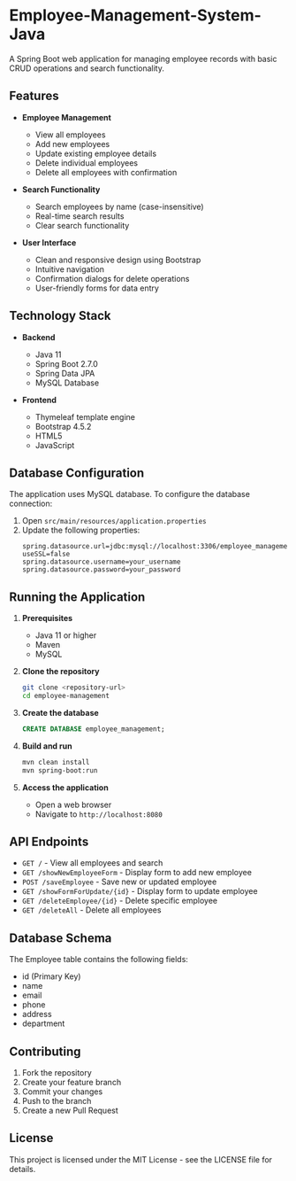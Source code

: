 # Employee-Management-System-Java

A Spring Boot web application for managing employee records with basic CRUD operations and search functionality.

## Features

- **Employee Management**
  - View all employees
  - Add new employees
  - Update existing employee details
  - Delete individual employees
  - Delete all employees with confirmation

- **Search Functionality**
  - Search employees by name (case-insensitive)
  - Real-time search results
  - Clear search functionality

- **User Interface**
  - Clean and responsive design using Bootstrap
  - Intuitive navigation
  - Confirmation dialogs for delete operations
  - User-friendly forms for data entry

## Technology Stack

- **Backend**
  - Java 11
  - Spring Boot 2.7.0
  - Spring Data JPA
  - MySQL Database

- **Frontend**
  - Thymeleaf template engine
  - Bootstrap 4.5.2
  - HTML5
  - JavaScript

## Database Configuration

The application uses MySQL database. To configure the database connection:

1. Open `src/main/resources/application.properties`
2. Update the following properties:
   ```properties
   spring.datasource.url=jdbc:mysql://localhost:3306/employee_management?useSSL=false
   spring.datasource.username=your_username
   spring.datasource.password=your_password
   ```

## Running the Application

1. **Prerequisites**
   - Java 11 or higher
   - Maven
   - MySQL

2. **Clone the repository**
   ```bash
   git clone <repository-url>
   cd employee-management
   ```

3. **Create the database**
   ```sql
   CREATE DATABASE employee_management;
   ```

4. **Build and run**
   ```bash
   mvn clean install
   mvn spring-boot:run
   ```

5. **Access the application**
   - Open a web browser
   - Navigate to `http://localhost:8080`

## API Endpoints

- `GET /` - View all employees and search
- `GET /showNewEmployeeForm` - Display form to add new employee
- `POST /saveEmployee` - Save new or updated employee
- `GET /showFormForUpdate/{id}` - Display form to update employee
- `GET /deleteEmployee/{id}` - Delete specific employee
- `GET /deleteAll` - Delete all employees

## Database Schema

The Employee table contains the following fields:
- id (Primary Key)
- name
- email
- phone
- address
- department

## Contributing

1. Fork the repository
2. Create your feature branch
3. Commit your changes
4. Push to the branch
5. Create a new Pull Request

## License

This project is licensed under the MIT License - see the LICENSE file for details.
